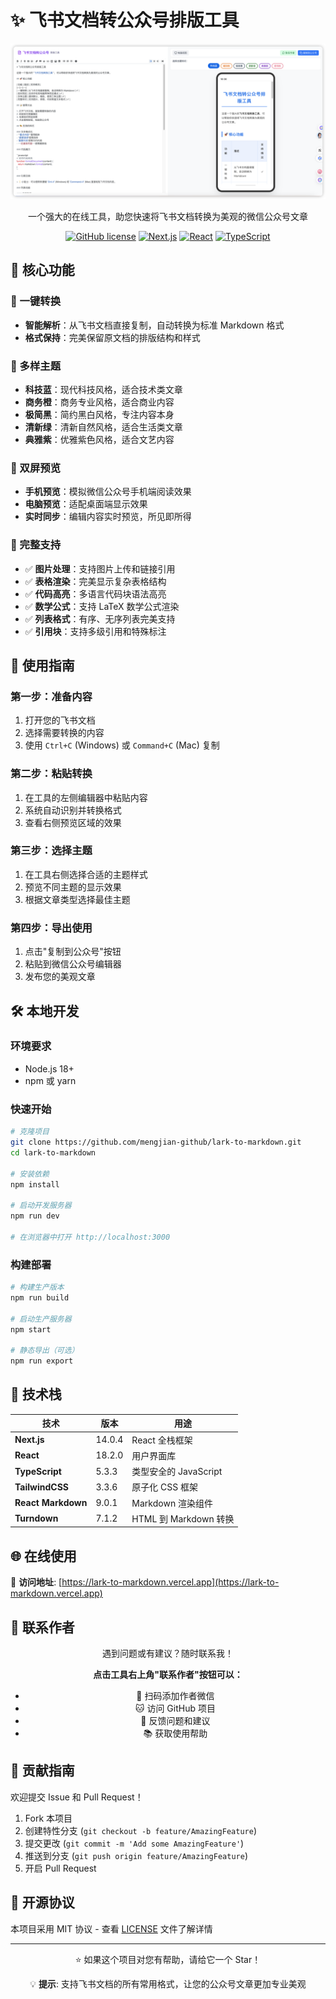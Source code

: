 # ✨ 飞书文档转公众号排版工具

<div align="center">
  <img src="./public/images/product.png" alt="飞书文档转公众号排版工具" width="800"/>
  
  <p>一个强大的在线工具，助您快速将飞书文档转换为美观的微信公众号文章</p>
  
  [![GitHub license](https://img.shields.io/badge/license-MIT-blue.svg)](LICENSE)
  [![Next.js](https://img.shields.io/badge/Next.js-14-black?logo=next.js)](https://nextjs.org/)
  [![React](https://img.shields.io/badge/React-18-blue?logo=react)](https://reactjs.org/)
  [![TypeScript](https://img.shields.io/badge/TypeScript-5.3-blue?logo=typescript)](https://www.typescriptlang.org/)
</div>

## 🚀 核心功能

### 📝 一键转换
- **智能解析**：从飞书文档直接复制，自动转换为标准 Markdown 格式
- **格式保持**：完美保留原文档的排版结构和样式

### 🎨 多样主题
- **科技蓝**：现代科技风格，适合技术类文章
- **商务橙**：商务专业风格，适合商业内容
- **极简黑**：简约黑白风格，专注内容本身
- **清新绿**：清新自然风格，适合生活类文章
- **典雅紫**：优雅紫色风格，适合文艺内容

### 📱 双屏预览
- **手机预览**：模拟微信公众号手机端阅读效果
- **电脑预览**：适配桌面端显示效果
- **实时同步**：编辑内容实时预览，所见即所得

### 🎯 完整支持
- ✅ **图片处理**：支持图片上传和链接引用
- ✅ **表格渲染**：完美显示复杂表格结构
- ✅ **代码高亮**：多语言代码块语法高亮
- ✅ **数学公式**：支持 LaTeX 数学公式渲染
- ✅ **列表格式**：有序、无序列表完美支持
- ✅ **引用块**：支持多级引用和特殊标注

## 📖 使用指南

### 第一步：准备内容
1. 打开您的飞书文档
2. 选择需要转换的内容
3. 使用 `Ctrl+C` (Windows) 或 `Command+C` (Mac) 复制

### 第二步：粘贴转换
1. 在工具的左侧编辑器中粘贴内容
2. 系统自动识别并转换格式
3. 查看右侧预览区域的效果

### 第三步：选择主题
1. 在工具右侧选择合适的主题样式
2. 预览不同主题的显示效果
3. 根据文章类型选择最佳主题

### 第四步：导出使用
1. 点击"复制到公众号"按钮
2. 粘贴到微信公众号编辑器
3. 发布您的美观文章

## 🛠️ 本地开发

### 环境要求
- Node.js 18+
- npm 或 yarn

### 快速开始

```bash
# 克隆项目
git clone https://github.com/mengjian-github/lark-to-markdown.git
cd lark-to-markdown

# 安装依赖
npm install

# 启动开发服务器
npm run dev

# 在浏览器中打开 http://localhost:3000
```

### 构建部署

```bash
# 构建生产版本
npm run build

# 启动生产服务器
npm start

# 静态导出（可选）
npm run export
```

## 🔧 技术栈

| 技术 | 版本 | 用途 |
|------|------|------|
| **Next.js** | 14.0.4 | React 全栈框架 |
| **React** | 18.2.0 | 用户界面库 |
| **TypeScript** | 5.3.3 | 类型安全的 JavaScript |
| **TailwindCSS** | 3.3.6 | 原子化 CSS 框架 |
| **React Markdown** | 9.0.1 | Markdown 渲染组件 |
| **Turndown** | 7.1.2 | HTML 到 Markdown 转换 |

## 🌐 在线使用

🔗 **访问地址**: [https://lark-to-markdown.vercel.app](https://lark-to-markdown.vercel.app)

## 📱 联系作者

<div align="center">
  <p>遇到问题或有建议？随时联系我！</p>
  
  **点击工具右上角"联系作者"按钮可以：**
  - 📱 扫码添加作者微信
  - 🐱 访问 GitHub 项目
  - 💬 反馈问题和建议
  - 📚 获取使用帮助
</div>

## 🤝 贡献指南

欢迎提交 Issue 和 Pull Request！

1. Fork 本项目
2. 创建特性分支 (`git checkout -b feature/AmazingFeature`)
3. 提交更改 (`git commit -m 'Add some AmazingFeature'`)
4. 推送到分支 (`git push origin feature/AmazingFeature`)
5. 开启 Pull Request

## 📄 开源协议

本项目采用 MIT 协议 - 查看 [LICENSE](LICENSE) 文件了解详情

---

<div align="center">
  <p>⭐ 如果这个项目对您有帮助，请给它一个 Star！</p>
  <p>💡 <strong>提示</strong>: 支持飞书文档的所有常用格式，让您的公众号文章更加专业美观</p>
</div>
